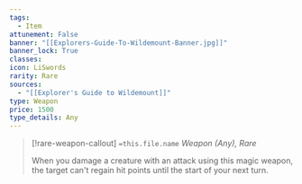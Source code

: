 ```yaml
---
tags:
  - Item
attunement: False
banner: "[[Explorers-Guide-To-Wildemount-Banner.jpg]]"
banner_lock: True
classes:
icon: LiSwords
rarity: Rare
sources:
  - "[[Explorer's Guide to Wildemount]]"
type: Weapon
price: 1500
type_details: Any
---
```

>[!rare-weapon-callout] `=this.file.name`
>*Weapon (Any), Rare*
>
>When you damage a creature with an attack using this magic weapon, the target can't regain hit points until the start of your next turn.
>
>
